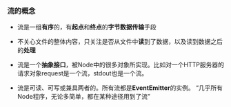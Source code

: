 ### 流的概念

- 流是一组**有序**的，有**起点**和**终点**的**字节数据传输**手段

- 不关心文件的整体内容，只关注是否从文件中**读**到了数据，以及读到数据之后的**处理**

- 流是一个**抽象接口**，被Node中的很多对象所实现。比如对一个HTTP服务器的
请求对象request是一个流，stdout也是一个流。

- 流是可读、可写或兼具两者的。所有流都是**EventEmitter**的实例。
“几乎所有Node程序，无论多简单，都在某种途径用到了流”